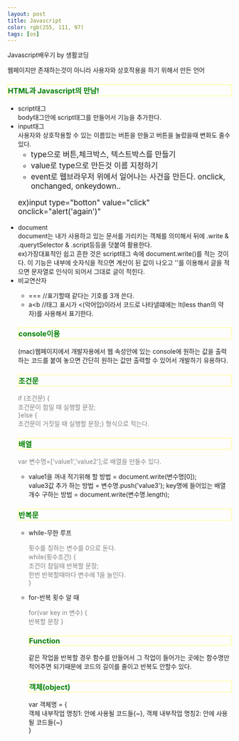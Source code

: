 ```yaml
---
layout: post
title: Javascript
color: rgb(255, 111, 97)
tags: [os]
---
```

<head>Javascript배우기 by 생활코딩
    <meta charset="utf-8">
    <style>
    h3 {
        border:1px dotted yellow;
        color: green;
    }
    </style>
</head>
<p>
웹페이지만 존재하는것이 아니라 사용자와 상호작용을 하기 위해서 만든 언어
</p>
<h3>HTML과 Javascript의 만남!</h3>
<ul>
<li>script태그<br>body태그안에 script태그를 만들어서 기능을 추가한다.</li>
<li>input태그<br>사용자와 상호작용할 수 있는 이름있는 버튼을 만들고 버튼을 눌렀을때 변화도 줄수있다.
<ul style="font-size:17px;">
<li>type으로 버튼,체크박스, 텍스트박스를 만들기</li>
<li>value로 type으로 만든것 이름 지정하기</li>
<li>event로 웹브라우저 위에서 일어나는 사건을 만든다.  onclick, onchanged, onkeydown..</li>
</ul>
<p style="font-size: 17px">ex)input type="botton" value="click" onclick="alert('again')"</p>
<li>document<br>document는 내가 사용하고 있는 문서를 가리키는 객체를 의미해서 뒤에 .write & .querytSelector & .script등등을 덧붙여 활용한다. 
<br style="font-size:17px; color:deepskyblue;">ex)가장대표적인 쉽고 흔한 것은 script태그 속에 document.write()를 적는 것이다. 이 기능은 내부에 숫자식을 적으면 계산이 된 값이 나오고 ''를 이용해서 글을 적으면 문자열로 인식이 되어서 그대로 글이 적힌다. </li>
<li>비교연산자</li>
<ul>
<li>===  //표기할때 같다는 기호를 3개 쓴다.</li>
<li>a&lt;b  //태그 표시가 <(악어입)이라서 코드로 나타낼떄에는 lt(less than의 약자)를 사용해서 표기한다.</li>
</ul>
<h3>console이용</h3>
<p>(mac)웹페이지에서 개발자용에서 웹 속성안에 있는 console에 원하는 값을 출력하는 코드를 붙여 놓으면 간단히 원하는 값만 출력할 수 있어서 개발하기 유용하다.</p>
<h3>조건문</h3>
<p style="color:gray; font:bold;">if (조건문) {<br>
      조건문이 참일 때 실행할 문장;<br>
    }else {  <br>
        조건문이 거짓일 때 실행할 문장;} 형식으로 적는다.</p>
<h3>배열</h3>
<p style="color:gray; font:bold;">var 변수명=['value1','value2'];로 배열을 만들수 있다. 
<ul>
<li>value1을 꺼내 적기위해 할 방법 = document.write(변수명[0]);</li>
value3값 추가 하는 방법 = 변수명.push('value3');</li>
key명에 들어있는 배열 개수 구하는 방법 = document.write(변수명.length);</li></ul>
</p>
<h3>반복문</h3>
<ul>
<li>while-무한 루프</li>
<p style="color:gray; font:bold;">횟수를 칭하는 변수를 0으로 둔다.<br>
while(횟수조건) {<br>
    조건이 참일때 반복할 문장;<br>
    한번 반복할때마다 변수에 1을 늘인다.<br>
}
<li>for-반복 횟수 알 때</li>
 <p style="color:gray; font:bold;">for(var key in 변수) { <br>
    반복할 문장
 }
<h3>Function</h3>
같은 작업을 반복할 경우 함수를 만들어서 그 작업이 들어가는 곳에는 함수명만 적어주면 되기때문에 코드의 길이를 줄이고 반복도 안할수 있다. 
<h3>객체(object)</h3>
<p>var 객체명 = { <br>
    객체 내부작업 명칭1: 안에 사용될 코드들{~},
    객체 내부작업 명칭2: 안에 사용될 코드들{~} <br>
}